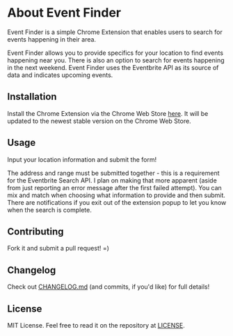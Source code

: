# About Event Finder

Event Finder is a simple Chrome Extension that enables users to search for events happening in their area.

Event Finder allows you to provide specifics for your location to find events happening near you. There is also an option to search for events happening in the next weekend. Event Finder uses the Eventbrite API as its source of data and indicates upcoming events.

## Installation

Install the Chrome Extension via the Chrome Web Store [here](https://chrome.google.com/webstore/detail/event-finder/mlkogpglpcnafcgpphiffhcfemdpkpep). It will be updated to the newest stable version on the Chrome Web Store.

## Usage

Input your location information and submit the form!

The address and range must be submitted together - this is a requirement for the Eventbrite Search API. I plan on making that more apparent (aside from just reporting an error message after the first failed attempt). You can mix and match when choosing what information to provide and then submit. There are notifications if you exit out of the extension popup to let you know when the search is complete.

## Contributing

Fork it and submit a pull request! =)

## Changelog

Check out [CHANGELOG.md](https://github.com/alanplotko/Event-Finder/blob/master/CHANGELOG.md) (and commits, if you'd like) for full details!

## License

MIT License. Feel free to read it on the repository at [LICENSE](https://github.com/alanplotko/Event-Finder/blob/master/LICENSE).
